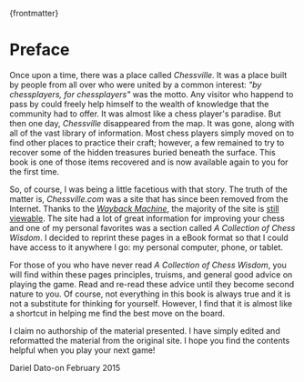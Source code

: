 {frontmatter}

# Preface

Once upon a time, there was a place called _Chessville_. It was a place built by people from all over who were united by a common interest: _"by chessplayers, for chessplayers"_ was the motto. Any visitor who happend to pass by could freely help himself to the wealth of knowledge that the community had to offer. It was almost like a chess player's paradise. But then one day, _Chessville_ disappeared from the map. It was gone, along with all of the vast library of information. Most chess players simply moved on to find other places to practice their craft; however, a few remained to try to recover some of the hidden treasures buried beneath the surface. This book is one of those items recovered and is now available again to you for the first time.

So, of course, I was being a little facetious with that story. The truth of the matter is, _Chessville.com_ was a site that has since been removed from the Internet. Thanks to the [_Wayback Machine_](http://archive.org/web/), the majority of the site is [still viewable](http://web.archive.org/web/20130124070910/http://www.chessville.com/). The site had a lot of great information for improving your chess and one of my personal favorites was a section called _A Collection of Chess Wisdom_. I decided to reprint these pages in a eBook format so that I could have access to it anywhere I go: my personal computer, phone, or tablet.

For those of you who have never read _A Collection of Chess Wisdom_, you will find within these pages principles, truisms, and general good advice on playing the game. Read and re-read these advice until they become second nature to you. Of course, not everything in this book is always true and it is not a substitute for thinking for yourself. However, I find that it is almost like a shortcut in helping me find the best move on the board.

I claim no authorship of the material presented. I have simply edited and reformatted the material from the original site. I hope you find the contents helpful when you play your next game!

Dariel Dato-on
February 2015